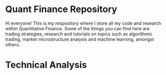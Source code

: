 # Quant Finance Repository
Hi everyone! This is my respository where I store all my code and research within Quantitative Finance. 
Some of the things you can find here are trading strategies, research and tutorials on topics such as algorithmic trading, market microstructure analysis and machine learning, amongst others.

# Technical Analysis
